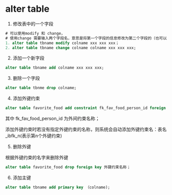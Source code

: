 # alter table

1. 修改表中的一个字段

```sql
# 可以使用modify 和 change，
# 使用change 需要输入两个字段名，意思是将第一个字段的信息修改为第二个字段的（也可以为来理解为删除第一个字段，然后再添加一个新的字段），如果两个字段名是相同的，则相当于 修改 的作用；
1. alter table tbname modify colname xxx xxx xxx；
2. alter table tbname change colname colname xxx xxx xxx;
```

2. 添加一个新字段

```sql
alter table tbname add colname xxx xxx xxx;
```

3. 删除一个字段

```sql
alter table tbnme drop colname;
```

4. 添加外键约束

```sql
alter table favorite_food add constraint fk_fav_food_person_id foreign key (person_id) references person(person_id);		
```

其中 fk_fav_food_person_id  为外间约束名称；

添加外键约束时若没有指定外键约束的名称，则系统会自动添加外键约束名：表名_ibfk_n(表示第n个外键约束)

5. 删除外键

根据外键约束的名字来删除外键

```sql
alter table favorite_food drop foreign key 外键约束名称；
```

6. 添加主键

```sql
alter table tbname add primary key （colname);
```

